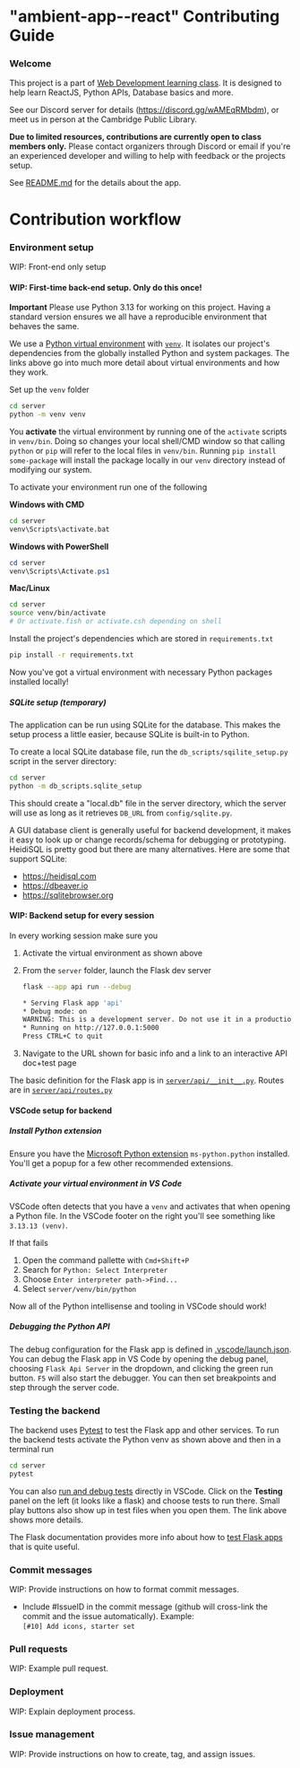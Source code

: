 # "ambient-app--react" Contributing Guide

### Welcome

This project is a part of [Web Development learning class](https://hattifnatt4r.github.io/sd). It is designed to help learn ReactJS, Python APIs, Database basics and more.

See our Discord server for details (https://discord.gg/wAMEqRMbdm), or meet us in person at the Cambridge Public Library.

**Due to limited resources, contributions are currently open to class members only.**
Please contact organizers through Discord or email if you're an experienced developer and willing to help with feedback or the projects setup.

See [README.md](https://github.com/cambridge-devclass/ambient-app--react/blob/main/README.md) for the details about the app.

# Contribution workflow

### Environment setup

WIP: Front-end only setup

#### WIP: First-time back-end setup. Only do this once!

**Important** Please use Python 3.13 for working on this project. Having a standard version ensures we all have a reproducible environment that behaves the same.

We use a [Python virtual environment](https://realpython.com/python-virtual-environments-a-primer/) with [`venv`](https://docs.python.org/3/library/venv.html). It isolates our project's dependencies from the globally installed Python and system packages. The links above go into much more detail about virtual environments and how they work.

Set up the `venv` folder

```bash
cd server
python -m venv venv
```

You **activate** the virtual environment by running one of the `activate` scripts in `venv/bin`. Doing so changes your local shell/CMD window so that calling `python` or `pip` will refer to the local files in `venv/bin`. Running `pip install some-package` will install the package locally in our `venv` directory instead of modifying our system.

To activate your environment run one of the following

**Windows with CMD**
```cmd
cd server
venv\Scripts\activate.bat
```
**Windows with PowerShell**
```powershell
cd server
venv\Scripts\Activate.ps1
```
**Mac/Linux**
```bash
cd server
source venv/bin/activate
# Or activate.fish or activate.csh depending on shell
```

Install the project's dependencies which are stored in `requirements.txt`

```bash
pip install -r requirements.txt
```

Now you've got a virtual environment with necessary Python packages installed locally!

##### SQLite setup (temporary)
The application can be run using SQLite for the database. This makes the setup process a little easier, because SQLite is built-in to Python.

To create a local SQLite database file, run the `db_scripts/sqilite_setup.py` script in the server directory:

```bash
cd server
python -m db_scripts.sqlite_setup
```

This should create a "local.db" file in the server directory, which the server will use as long as it retrieves `DB_URL` from `config/sqlite.py`.

A GUI database client is generally useful for backend development, it makes it easy to look up or change records/schema for debugging or prototyping.
HeidiSQL is pretty good but there are many alternatives. Here are some that support SQLite:

* https://heidisql.com
* https://dbeaver.io
* https://sqlitebrowser.org

#### WIP: Backend setup for every session

In every working session make sure you

1. Activate the virtual environment as shown above
2. From the `server` folder, launch the Flask dev server

    ```bash
    flask --app api run --debug

    * Serving Flask app 'api'
    * Debug mode: on
    WARNING: This is a development server. Do not use it in a production deployment. Use a production WSGI server instead.
    * Running on http://127.0.0.1:5000
    Press CTRL+C to quit
    ```
3. Navigate to the URL shown for basic info and a link to an interactive API doc+test page

The basic definition for the Flask app is in [`server/api/__init__.py`](server/api/__init__.py). Routes are in [`server/api/routes.py`](server/api/routes.py)

#### VSCode setup for backend

##### Install Python extension

Ensure you have the [Microsoft Python extension](https://marketplace.visualstudio.com/items?itemName=ms-python.python) `ms-python.python` installed. You'll get a popup for a few other recommended extensions.

##### Activate your virtual environment in VS Code

VSCode often detects that you have a `venv` and activates that when opening a Python file. In the VSCode footer on the right you'll see something like `3.13.13 (venv)`.

If that fails

1. Open the command pallette with `Cmd+Shift+P`
2. Search for `Python: Select Interpreter`
3. Choose `Enter interpreter path->Find...`
4. Select `server/venv/bin/python`

Now all of the Python intellisense and tooling in VSCode should work!

##### Debugging the Python API

The debug configuration for the Flask app is defined in [.vscode/launch.json](.vscode/launch.json). You can debug the Flask app in VS Code by opening the debug panel, choosing `Flask Api Server` in the dropdown, and clicking the green run button. `F5` will also start the debugger. You can then set breakpoints and step through the server code.

### Testing the backend

The backend uses [Pytest](https://docs.pytest.org/en/stable/index.html) to test the Flask app and other services. To run the backend tests activate the Python venv as shown above and then in a terminal run

```bash
cd server
pytest
```

You can also [run and debug tests](https://code.visualstudio.com/docs/python/testing#_run-tests) directly in VSCode. Click on the **Testing** panel on the left (it looks like a flask) and choose tests to run there. Small play buttons also show up in test files when you open them. The link above shows more details.

The Flask documentation provides more info about how to [test Flask apps](https://flask.palletsprojects.com/en/stable/testing/) that is quite useful.

### Commit messages

WIP: Provide instructions on how to format commit messages.

* Include #IssueID in the commit message (github will cross-link the commit and the issue automatically). Example:<br>
`[#10] Add icons, starter set `

### Pull requests

WIP: Example pull request.

### Deployment

WIP: Explain deployment process.

### Issue management

WIP: Provide instructions on how to create, tag, and assign issues.
